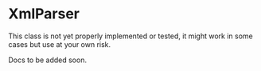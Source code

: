 # XmlParser
This class is not yet properly implemented or tested, it might work in some cases but use at your own risk.

Docs to be added soon.